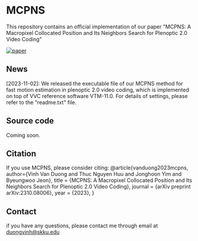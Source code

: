 # MCPNS
This repository contains an official implementation of our paper "MCPNS: A Macropixel Collocated Position and Its Neighbors Search for Plenoptic 2.0 Video Coding"

[![paper](https://img.shields.io/badge/arXiv-Paper-<COLOR>.svg)](https://arxiv.org/abs/2310.08006)

## News
[2023-11-02]: We released the executable file of our MCPNS method for fast motion estimation in plenoptic 2.0 video coding, which is implemented on top of VVC reference software VTM-11.0. For details of settings, please refer to the "readme.txt" file.

## Source code
Coming soon.

## Citation
If you use MCPNS, please consider citing:
@article{vanduong2023mcpns,
  author={Vinh Van Duong and Thuc Nguyen Huu and Jonghoon Yim and Byeungwoo Jeon},
  title     = {MCPNS: A Macropixel Collocated Position and Its Neighbors Search for Plenoptic 2.0 Video Coding},
  journal   = {arXiv preprint arXiv:2310.08006},
  year      = {2023},
}

## Contact
if you have any questions, please contact me through email at duongvinh@skku.edu
